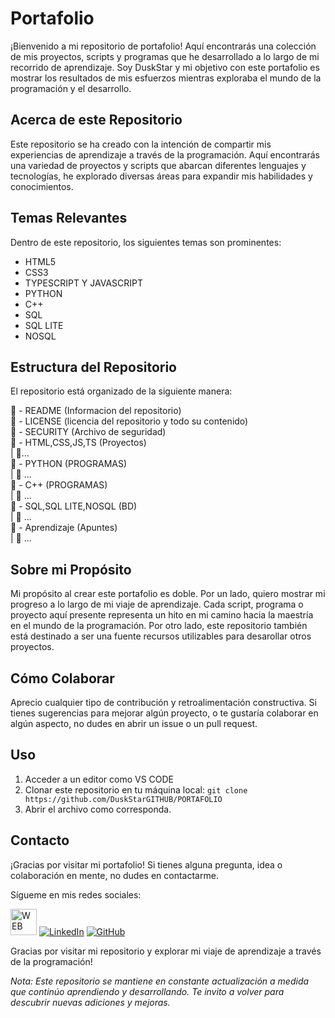 # Portafolio

¡Bienvenido a mi repositorio de portafolio! Aquí encontrarás una colección de mis proyectos, scripts y programas que he desarrollado a lo largo de mi recorrido de aprendizaje. Soy DuskStar y mi objetivo con este portafolio es mostrar los resultados de mis esfuerzos mientras exploraba el mundo de la programación y el desarrollo.

## Acerca de este Repositorio

Este repositorio se ha creado con la intención de compartir mis experiencias de aprendizaje a través de la programación. Aquí encontrarás una variedad de proyectos y scripts que abarcan diferentes lenguajes y tecnologías, he explorado diversas áreas para expandir mis habilidades y conocimientos.

## Temas Relevantes

Dentro de este repositorio, los siguientes temas son prominentes:

- HTML5
- CSS3
- TYPESCRIPT Y JAVASCRIPT
- PYTHON
- C++
- SQL
- SQL LITE
- NOSQL

## Estructura del Repositorio

El repositorio está organizado de la siguiente manera:

📄 - README (Informacion del repositorio) <br>
📑 - LICENSE (licencia del repositorio y todo su contenido)<br>
📑 - SECURITY (Archivo de seguridad)<br>
📂 - HTML,CSS,JS,TS (Proyectos)<br>
|  📁...<br>
📂 - PYTHON (PROGRAMAS) <br>
| 📁 ...<br>
📂 - C++ (PROGRAMAS) <br>
| 📁 ...<br>
📂 - SQL,SQL LITE,NOSQL (BD) <br>
| 📁 ...<br>
📂 - Aprendizaje (Apuntes) <br>
| 📁 ...<br>

## Sobre mi Propósito

Mi propósito al crear este portafolio es doble. Por un lado, quiero mostrar mi progreso a lo largo de mi viaje de aprendizaje. Cada script, programa o proyecto aquí presente representa un hito en mi camino hacia la maestría en el mundo de la programación. Por otro lado, este repositorio también está destinado a ser una fuente recursos utilizables para desarollar otros proyectos.

## Cómo Colaborar

Aprecio cualquier tipo de contribución y retroalimentación constructiva. Si tienes sugerencias para mejorar algún proyecto, o te gustaría colaborar en algún aspecto, no dudes en abrir un issue o un pull request.

## Uso

1. Acceder a un editor como VS CODE
2. Clonar este repositorio en tu máquina local: `git clone https://github.com/DuskStarGITHUB/PORTAFOLIO`
3. Abrir el archivo como corresponda.

## Contacto

¡Gracias por visitar mi portafolio! Si tienes alguna pregunta, idea o colaboración en mente, no dudes en contactarme.

Sígueme en mis redes sociales:

[<img src="https://www.vhv.rs/file/max/31/318855_website-logo-png.png" alt="WEB" width="42px"/>](#)
[<img src="https://img.icons8.com/color/48/000000/linkedin.png" alt="LinkedIn"/>](https://www.linkedin.com/in/speencer-lk/)
[<img src="https://img.icons8.com/ios-glyphs/50/000000/github.png" alt="GitHub"/>](https://github.com/DuskStarGITHUB)

Gracias por visitar mi repositorio y explorar mi viaje de aprendizaje a través de la programación!

*Nota: Este repositorio se mantiene en constante actualización a medida que continúo aprendiendo y desarrollando. Te invito a volver para descubrir nuevas adiciones y mejoras.*
